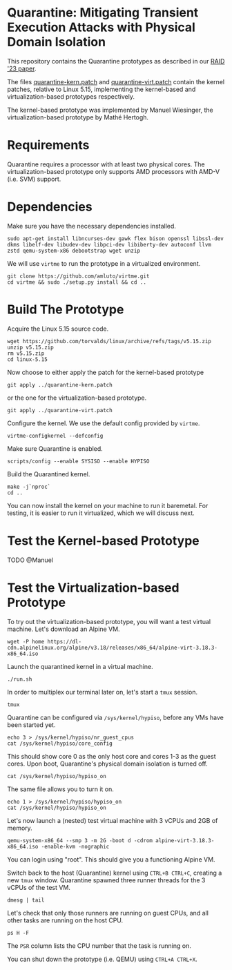 Quarantine: Mitigating Transient Execution Attacks with Physical Domain Isolation
=================================================================================

This repository contains the Quarantine prototypes as described in our
[RAID '23 paper](https://download.vusec.net/papers/quarantine_raid23.pdf).

The files [quarantine-kern.patch](quarantine-kern.patch) and
[quarantine-virt.patch](quarantine-virt.patch) contain the kernel patches,
relative to Linux 5.15, implementing the kernel-based and virtualization-based
prototypes respectively.

The kernel-based prototype was implemented by Manuel Wiesinger, the
virtualization-based prototype by Mathé Hertogh.

# Requirements

Quarantine requires a processor with at least two physical cores. The
virtualization-based prototype only supports AMD processors with AMD-V (i.e.
SVM) support.

# Dependencies

Make sure you have the necessary dependencies installed.
```
sudo apt-get install libncurses-dev gawk flex bison openssl libssl-dev dkms libelf-dev libudev-dev libpci-dev libiberty-dev autoconf llvm zstd qemu-system-x86 debootstrap wget unzip
```

We will use `virtme` to run the prototype in a virtualized environment.
```
git clone https://github.com/amluto/virtme.git
cd virtme && sudo ./setup.py install && cd ..
```

# Build The Prototype

Acquire the Linux 5.15 source code.
```
wget https://github.com/torvalds/linux/archive/refs/tags/v5.15.zip
unzip v5.15.zip
rm v5.15.zip
cd linux-5.15
```

Now choose to either apply the patch for the kernel-based prototype
```
git apply ../quarantine-kern.patch
```
or the one for the virtualization-based prototype.
```
git apply ../quarantine-virt.patch
```

Configure the kernel. We use the default config provided by `virtme`.
```
virtme-configkernel --defconfig
```
Make sure Quarantine is enabled.
```
scripts/config --enable SYSISO --enable HYPISO
```

Build the Quarantined kernel.
```
make -j`nproc`
cd ..
```

You can now install the kernel on your machine to run it baremetal. For testing,
it is easier to run it virtualized, which we will discuss next.

# Test the Kernel-based Prototype

TODO @Manuel

# Test the Virtualization-based Prototype

To try out the virtualization-based prototype, you will want a test virtual
machine. Let's download an Alpine VM.
```
wget -P home https://dl-cdn.alpinelinux.org/alpine/v3.18/releases/x86_64/alpine-virt-3.18.3-x86_64.iso
```

Launch the quarantined kernel in a virtual machine.
```
./run.sh
```
In order to multiplex our terminal later on, let's start a `tmux` session.
```
tmux
```

Quarantine can be configured via `/sys/kernel/hypiso`, before any VMs have been
started yet.
```
echo 3 > /sys/kernel/hypiso/nr_guest_cpus
cat /sys/kernel/hypiso/core_config
```
This should show core 0 as the only host core and cores 1-3 as the guest cores.
Upon boot, Quarantine's physical domain isolation is turned off.
```
cat /sys/kernel/hypiso/hypiso_on
```
The same file allows you to turn it on.
```
echo 1 > /sys/kernel/hypiso/hypiso_on
cat /sys/kernel/hypiso/hypiso_on
```

Let's now launch a (nested) test virtual machine with 3 vCPUs and 2GB of memory.
```
qemu-system-x86_64 --smp 3 -m 2G -boot d -cdrom alpine-virt-3.18.3-x86_64.iso -enable-kvm -nographic
```
You can login using "root". This should give you a functioning Alpine VM.

Switch back to the host (Quarantine) kernel using `CTRL+B CTRL+C`, creating a
new `tmux` window. Quarantine spawned three runner threads for the 3 vCPUs of
the test VM.
```
dmesg | tail
``` 
Let's check that only those runners are running on guest CPUs, and all other
tasks are running on the host CPU.
```
ps H -F
```
The `PSR` column lists the CPU number that the task is running on.

You can shut down the prototype (i.e. QEMU) using `CTRL+A CTRL+X`. 
